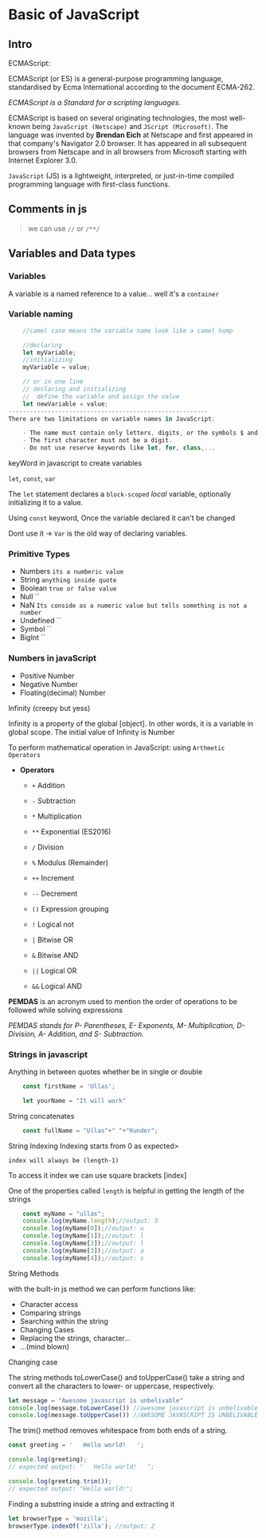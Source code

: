 # Basic of JavaScript

## Intro

ECMAScript:

ECMAScript (or ES) is a general-purpose programming language, standardised by Ecma International according to the document ECMA-262.

*ECMAScript is a Standard for a scripting languages.*

ECMAScript is based on several originating technologies, the most well-known being `JavaScript (Netscape)` and `JScript (Microsoft)`. The language was invented by __Brendan Eich__ at Netscape and first appeared in that company's Navigator 2.0 browser. It has appeared in all subsequent browsers from Netscape and in all browsers from Microsoft starting with Internet Explorer 3.0.

`JavaScript` (JS) is a lightweight, interpreted, or just-in-time compiled programming language with first-class functions.

## Comments in js

>we can use `//` or `/**/`

## Variables and Data types

### Variables

A variable is a named reference to a value... well it's a `container`

### Variable naming

```javascript
    //camel case means the variable name look like a camel hump 

    //declaring
    let myVariable;
    //initializing
    myVariable = value;

    // or in one line
    // declaring and initializing
    //  define the variable and assign the value
    let newVariable = value;
--------------------------------------------------------
There are two limitations on variable names in JavaScript:

    - The name must contain only letters, digits, or the symbols $ and _.
    - The first character must not be a digit.
    - Do not use reserve keywords like let, for, class,...
```

keyWord in javascript to create variables

`let`, `const`, `var`

The `let` statement declares a `block-scoped` *local* variable, optionally initializing it to a value.

Using `const` keyword, Once the variable declared it can't be changed

Dont use it -> `Var` is the old way of declaring variables.

### Primitive Types

- Numbers `its a numberic value`
- String `anything inside quote`
- Boolean `true or false value`
- Null ``
- NaN `Its conside as a numeric value but tells something is not a number`
- Undefined ``
- Symbol ``
- BigInt ``

### Numbers in javaScript

- Positive Number
- Negative Number
- Floating(decimal) Number

Infinity (creepy but yess)

Infinity is a property of the global [object]. In other words, it is a variable in global scope. The initial value of Infinity is Number

To perform mathematical operation in JavaScript:
using `Arthmetic Operators`

- **Operators**
  - `+` Addition

  - `-` Subtraction

  - `*` Multiplication

  - `**` Exponential (ES2016)

  - `/` Division

  - `%` Modulus (Remainder)

  - `++` Increment

  - `--` Decrement

  - `()` Expression grouping

  - `!` Logical not

  - `|` Bitwise OR

  - `&` Bitwise AND

  - `||` Logical OR

  - `&&` Logical AND

**PEMDAS** is an acronym used to mention the order of operations to be followed while solving expressions

*PEMDAS stands for P- Parentheses, E- Exponents, M- Multiplication, D- Division, A- Addition, and S- Subtraction.*

### Strings in javascript

Anything in between quotes whether be in single or double  

```javaScript
    const firstName = 'Ullas';

    let yourName = "It will work"
```

String concatenates

```javaScript
    const fullName = "Ullas"+" "+"Kunder";
```

String Indexing
Indexing starts from 0 as expected>

`index will always be (length-1)`

To access it index we can use square brackets [index]

One of the properties called `length` is helpful in getting the length of the strings

```javaScript
    const myName = "ullas";
    console.log(myName.length);//output: 5
    console.log(myName[0]);//output: u
    console.log(myName[1]);//output: l
    console.log(myName[2]);//output: l
    console.log(myName[3]);//output: a
    console.log(myName[4]);//output: s
```

String Methods

with the built-in js method we can perform functions like:

- Character access
- Comparing strings
- Searching within the string
- Changing Cases
- Replacing the strings, character...
- ...(mind blown)

Changing case

The string methods toLowerCase() and toUpperCase() take a string and convert all the characters to lower- or uppercase, respectively.

```javascript
let message = "Awesome javascript is unbelivable"
console.log(message.toLowerCase()) //awesome javascript is unbelivable
console.log(message.toUpperCase()) //AWESOME JAVASCRIPT IS UNBELIVABLE
```

The trim() method removes whitespace from both ends of a string.

```javaScript
const greeting = '   Hello world!   ';

console.log(greeting);
// expected output: "   Hello world!   ";

console.log(greeting.trim());
// expected output: "Hello world!";

```

Finding a substring inside a string and extracting it

```Javascript
let browserType = 'mozilla';
browserType.indexOf('zilla'); //output: 2
```
